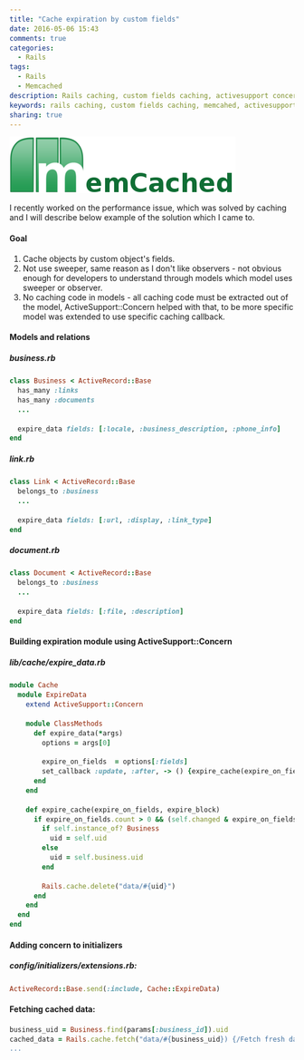 ```yaml
---
title: "Cache expiration by custom fields"
date: 2016-05-06 15:43
comments: true
categories:
  - Rails
tags:
  - Rails
  - Memcached
description: Rails caching, custom fields caching, activesupport concerns
keywords: rails caching, custom fields caching, memcahed, activesupport concerns
sharing: true
---
```


<img src="/assets/images/memcached.png"/> 

I recently worked on the performance issue, which was solved by caching and I will describe below example of the solution which I came to.

#### Goal
1. Cache objects by custom object's fields.
2. Not use sweeper, same reason as I don't like observers - not obvious enough for developers to understand through models which model uses sweeper or observer.
3. No caching code in models - all caching code must be extracted out of the model, ActiveSupport::Concern helped with that, to be more specific model was extended to use specific caching callback.

<!-- more -->
#### Models and relations

##### business.rb
``` ruby 
class Business < ActiveRecord::Base
  has_many :links
  has_many :documents
  ...

  expire_data fields: [:locale, :business_description, :phone_info]
end
``` 

##### link.rb
``` ruby 
class Link < ActiveRecord::Base
  belongs_to :business
  ...

  expire_data fields: [:url, :display, :link_type]
end
``` 

##### document.rb
``` ruby 
class Document < ActiveRecord::Base
  belongs_to :business
  ...

  expire_data fields: [:file, :description]
end
``` 
  
#### Building expiration module using ActiveSupport::Concern
##### lib/cache/expire_data.rb
``` ruby 
module Cache
  module ExpireData
    extend ActiveSupport::Concern

    module ClassMethods
      def expire_data(*args)
        options = args[0]
        
        expire_on_fields  = options[:fields]
        set_callback :update, :after, -> () {expire_cache(expire_on_fields, expire_block)}
      end
    end

    def expire_cache(expire_on_fields, expire_block)
      if expire_on_fields.count > 0 && (self.changed & expire_on_fields.collect { |f| f.to_s }).any?
        if self.instance_of? Business
          uid = self.uid
        else
          uid = self.business.uid
        end

        Rails.cache.delete("data/#{uid}")
      end
    end
  end
end
``` 

#### Adding concern to initializers
##### config/initializers/extensions.rb:
``` ruby 
ActiveRecord::Base.send(:include, Cache::ExpireData)
``` 

#### Fetching cached data:
``` ruby 
business_uid = Business.find(params[:business_id]).uid
cached_data = Rails.cache.fetch("data/#{business_uid}) {/Fetch fresh data if cache is expired/}
...
``` 
